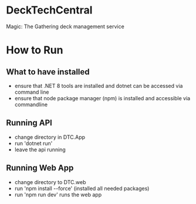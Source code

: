 # DeckTechCentral
Magic: The Gathering deck management service


# How to Run
## What to have installed
- ensure that .NET 8 tools are installed and dotnet can be accessed via command line
- ensure that node package manager (npm) is installed and accessible via commandline
## Running API
- change directory in DTC.App
- run 'dotnet run'
- leave the api running
## Running Web App
- change directory to DTC.web
- run 'npm install --force' (installed all needed packages)
- run 'npm run dev' runs the web app